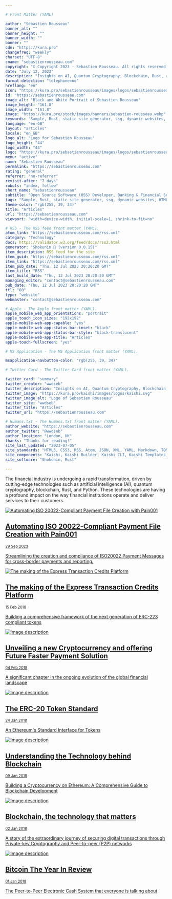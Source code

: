 ```yaml
---

# Front Matter (YAML)

author: "Sebastien Rousseau"
banner_alt: ""
banner_height: ""
banner_width: ""
banner: ""
cdn: "https://kura.pro"
changefreq: "weekly"
charset: "UTF-8"
cname: "sebastienrousseau.com"
copyright: "© Copyright 2023 - Sebastien Rousseau. All rights reserved."
date: "July 12, 2023"
description: "Insights on AI, Quantum Cryptography, Blockchain, Rust, and Python in the Technology Space of the Financial Industry"
format-detection: "telephone=no"
hreflang: "en"
icon: "https://kura.pro/sebastienrousseau/images/logos/sebastienrousseau.svg"
id: "https://sebastienrousseau.com"
image_alt: "Black and White Portrait of Sebastien Rousseau"
image_height: "161.8"
image_width: "161.8"
image: "https://kura.pro/stock/images/banners/sebastien-rousseau.webp"
keywords: "Sample, Rust, static site generator, ssg, dynamic websites, HTML themes, templates, Markdown, YAML, JSON, TOML"
language: "en-GB"
layout: "articles"
locale: "en_GB"
logo_alt: "Logo for Sebastien Rousseau"
logo_height: "44"
logo_width: "44"
logo: "https://kura.pro/sebastienrousseau/images/logos/sebastienrousseau.webp"
menu: "active"
name: "Sebastien Rousseau"
permalink: "https://sebastienrousseau.com"
rating: "general"
referrer: "no-referrer"
revisit-after: "7 days"
robots: "index, follow"
short_name: "sebastienrousseau"
subtitle: "Open Source Software (OSS) Developer, Banking & Financial Service Professional"
tags: "Sample, Rust, static site generator, ssg, dynamic websites, HTML themes, templates, Markdown, YAML, JSON, TOML"
theme-color: "rgb(255, 39, 34)"
title: "Articles"
url: "https://sebastienrousseau.com"
viewport: "width=device-width, initial-scale=1, shrink-to-fit=no"

# RSS - The RSS feed front matter (YAML).
atom_link: "https://sebastienrousseau.com/rss.xml"
category: "Technology"
docs: https://validator.w3.org/feed/docs/rss2.html
generator: "Shokunin 🦀 (version 0.0.15)"
item_description: RSS feed for the site
item_guid: "https://sebastienrousseau.com/rss.xml"
item_link: "https://sebastienrousseau.com/rss.xml"
item_pub_date: "Thu, 12 Jul 2023 20:20:20 GMT"
item_title: "RSS"
last_build_date: "Thu, 12 Jul 2023 20:20:20 GMT"
managing_editor: "contact@sebastienrousseau.com"
pub_date: "Thu, 12 Jul 2023 20:20:20 GMT"
ttl: "60"
type: "website"
webmaster: "contact@sebastienrousseau.com"

# Apple - The Apple front matter (YAML).
apple_mobile_web_app_orientations: "portrait"
apple_touch_icon_sizes: "192x192"
apple-mobile-web-app-capable: "yes"
apple-mobile-web-app-status-bar-inset: "black"
apple-mobile-web-app-status-bar-style: "black-translucent"
apple-mobile-web-app-title: "Articles"
apple-touch-fullscreen: "yes"

# MS Application - The MS Application front matter (YAML).

msapplication-navbutton-color: "rgb(255, 39, 34)"

# Twitter Card - The Twitter Card front matter (YAML).

twitter_card: "summary"
twitter_creator: "wwdseb"
twitter_description: "Insights on AI, Quantum Cryptography, Blockchain, Rust, and Python in the Technology Space of the Financial Industry"
twitter_image: "https://kura.pro/kaishi/images/logos/kaishi.svg"
twitter_image_alt: "Logo of Sebastien Rousseau"
twitter_site: "wwdseb"
twitter_title: "Articles"
twitter_url: "https://sebastienrousseau.com"

# Humans.txt - The Humans.txt front matter (YAML).
author_website: "https://sebastienrousseau.com"
author_twitter: "@wwdseb"
author_location: "London, UK"
thanks: "Thanks for reading!"
site_last_updated: "2023-07-05"
site_standards: "HTML5, CSS3, RSS, Atom, JSON, XML, YAML, Markdown, TOML"
site_components: "Kaishi, Kaishi Builder, Kaishi CLI, Kaishi Templates, Kaishi Themes"
site_software: "Shokunin, Rust"

---
```


The financial industry is undergoing a rapid transformation, driven by cutting-edge technologies such as artificial intelligence (AI), quantum cryptography, blockchain, Rust, and Python. These technologies are having a profound impact on the way financial institutions operate and deliver services to their customers.

<div class="list-group container p-1">
  <a href="/2023-09-29-automating-iso-20022-compliant-payment-file-creation-with-pain001/index.html" class="list-group-item list-group-item-action align-items-start">
    <img
    class="rounded zoom-in fade-in img-fluid img-thumbnail w-25 float-start me-3"
    src="https://kura.pro/stock/images/banners/andrea-de-santis-T3Qen8vVgRc.webp"
    alt="Automating ISO 20022-Compliant Payment File Creation with Pain001"
    title="Automating ISO 20022-Compliant Payment File Creation with Pain001"
    />
    <div class="flex">
        <h2>Automating ISO 20022-Compliant Payment File Creation with Pain001</h2>
        <small class="text-muted">29 Sep 2023</small>
        <p>Streamlining the creation and compliance of ISO20022 Payment Messages for cross-border payments and reporting.</p>
    </div>
  </a>
</div>

<div class="list-group container p-1">
  <a href="/2018-02-15-the-making-of-the-express-transaction-credits-platform/index.html" class="list-group-item list-group-item-action align-items-start">
    <img class="rounded zoom-in fade-in img-fluid img-thumbnail w-25 float-start me-3" src="https://kura.pro/stock/images/banners/rawpixel-com-369782.webp" alt="The making of the Express Transaction Credits Platform" />
    <div class="flex">
        <h2>The making of the Express Transaction Credits Platform</h2>
        <small class="text-muted">15 Feb 2018</small>
        <p>Building a comprehensive framework of the next generation of ERC-223 compliant tokens</p>
    </div>
  </a>
</div>

<div class="list-group container p-1">
  <a href="/2018-02-04-unveiling-a-new-cryptocurrency-and-offering-future-faster-payment-solution/index.html" class="list-group-item list-group-item-action align-items-start">
    <img class="rounded zoom-in fade-in img-fluid img-thumbnail w-25 float-start me-3" src="https://kura.pro/stock/images/banners/laureen-missaire-DBbuhMbAIsQ.webp" alt="Image description" />
    <div class="flex">
        <h2>Unveiling a new Cryptocurrency and offering Future Faster Payment Solution</h2>
        <small class="text-muted">04 Feb 2018</small>
        <p>A significant chapter in the ongoing evolution of the global financial landscape</p>
    </div>
  </a>
</div>

<div class="list-group container p-1">
  <a href="/2018-01-24-the-erc-20-token-standard/index.html" class="list-group-item list-group-item-action align-items-start">
    <img class="rounded zoom-in fade-in img-fluid img-thumbnail w-25 float-start me-3" src="https://kura.pro/stock/images/banners/m-ZzOa5G8hSPI.webp" alt="Image description" />
    <div class="flex">
        <h2>The ERC-20 Token Standard</h2>
        <small class="text-muted">24 Jan 2018</small>
        <p>An Ethereum's Standard Interface for Tokens</p>
    </div>
  </a>
</div>

<div class="list-group container p-1">
  <a href="/2018-01-09-understanding-the-technology-behind-blockchain/index.html" class="list-group-item list-group-item-action align-items-start">
    <img class="rounded zoom-in fade-in img-fluid img-thumbnail w-25 float-start me-3" src="https://kura.pro/stock/images/banners/adam-smigielski-K5mPtONmpHM.webp" alt="Image description" />
    <div class="flex">
        <h2>Understanding the Technology behind Blockchain</h2>
        <small class="text-muted">09 Jan 2018</small>
        <p>Building a Cryptocurrency on Ethereum: A Comprehensive Guide to Blockchain Development</p>
    </div>
  </a>
</div>

<div class="list-group container p-1">
  <a href="/2018-01-02-blockchain-the-technology-that-matters-in-2018/index.html" class="list-group-item list-group-item-action align-items-start">
    <img class="rounded zoom-in fade-in img-fluid img-thumbnail w-25 float-start me-3" src="https://kura.pro/stock/images/banners/bogdan-karlenko-cNcX6PPjEm8.webp" alt="Image description" />
    <div class="flex">
        <h2>Blockchain, the technology that matters</h2>
        <small class="text-muted">02 Jan 2018</small>
        <p>A story of the extraordinary journey of securing digital transactions through Private-key Cryptography and Peer-to-peer (P2P) networks</p>
    </div>
  </a>
</div>

<div class="list-group container p-1">
  <a href="/2018-01-01-bitcoin-the-year-in-review/index.html" class="list-group-item list-group-item-action align-items-start">
    <img class="rounded zoom-in fade-in img-fluid img-thumbnail w-25 float-start me-3" src="https://kura.pro/stock/images/banners/traxer-AIKjbZdNOlw.webp" alt="Image description" />
    <div class="flex">
        <h2>Bitcoin The Year In Review</h2>
        <small class="text-muted">01 Jan 2018</small>
        <p>The Peer-to-Peer Electronic Cash System that everyone is talking about</p>
    </div>
  </a>
</div>
